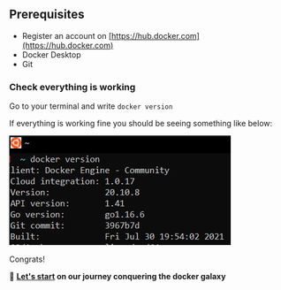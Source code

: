 ## Prerequisites
- Register an account on [https://hub.docker.com](https://hub.docker.com)
- Docker Desktop
- Git
### Check everything is working

Go to your terminal and write `docker version`

If everything is working fine you should be seeing something like below:

![img.png](../media/prerequisites/img.png)

Congrats!

🌌 **[Let's start](0-introduction/class-1.md) on our journey conquering the docker galaxy**

